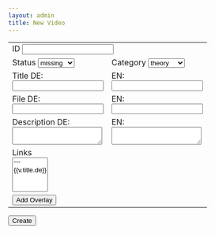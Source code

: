 ```yaml
---
layout: admin
title: New Video
---
```

<table cellpadding="0" cellspacing="0">
<tr>
<td colspan="2">
  <label>ID</label>
  <input tabindex="1" type="text" id="f-id" name="f-id" value="" />
</td>
</tr>
<tr>
  <td>
  <label>Status</label>
  <select id="f-status" name="f-status">
    <option value="missing">missing</option>
    <option value="progress">progress</option>
    <option value="done">done</option>
  </select>
  </td>
  <td>
  <label>Category</label>
  <select id="f-category" name="f-category">
    <option value="theory">theory</option>
    <option value="data">data</option>
    <option value="import">import</option>
    <option value="create">create</option>
    <option value="modify">modify</option>
    <option value="analyse">analyse</option>
    <option value="visualise">visualise</option>
    <option value="export">export</option>
  </select>
  </td>
</tr>
<tr>
  <td>
  <label>Title</label>
  DE:<br /><input type="text" id="f-title_de" name="f-title_de" value="" />
  </td>
  <td>
  EN:<br /><input type="text" id="f-title_en" name="f-title_en" value="" />
  </td>
</tr>
<tr>
  <td>
  <label>File</label>
  DE:<br /><input type="text" id="f-file_de" name="f-file_de" value="" />
  </td>
  <td>
  EN:<br /><input type="text" id="f-file_en" name="f-file_en" value="" />
  </td>
</tr>
<tr>
<td>
  <label>Description</label>
  DE:<br /><textarea type="text" id="f-description_de" name="f_description_de"></textarea>
</td>
<td>
  EN:<br /><textarea type="text" id="f-description_en" name="f_description_en"></textarea>
  </td>
</tr>
<tr>
  <td colspan="2">
  <label>Links</label><br />
  <select id="f-links" name="f-links" multiple>
    <option value="">---</option>
{% for v in videos %}
    <option value="{{v.id}}">{{v.title.de}}</option>
{% endfor %}
  </select>
  </td>
</tr>
<tr>
  <td colspan="2">
  <div id="overlays"></div>
  <button id="overlay-btn">Add Overlay</button>
  </td>
</tr>
</table>
<button onclick="create()">Create</button>
<script>
const params = [
  'id',
  'file_de', 'file_en',
  'status',
  'title_de', 'title_en',
  'description_de', 'description_en',
  'category',
  'status',
  'links'
];
let overlayCount = 0;
const create = () => {
  const paramDict = {overlays:[]};
  params.forEach(p => {
    if (document.querySelector('#f-' + p)) {
      paramDict[p] = document.querySelector('#f-' + p).value;
    }
  });
  let tOverlays = [];
  for (let i = 1; i <= overlayCount; i++){
    if (document.querySelector('#overlays-timestamp-'+i)) {
      tOverlays.push({
          "timestamp": document.querySelector('#overlays-timestamp-'+i).value,
          "text": {
            "de": document.querySelector('#overlays-text-de-'+i).value,
            "en": document.querySelector('#overlays-text-en-'+i).value
          },
          "link": document.querySelector('#overlays-link-'+i).value
      });
    }
  }
  if (tOverlays.length > 0){
    paramDict.overlays = JSON.stringify(tOverlays);
  }
  fetch(
    "http://localhost:3000/videos/insert?" +
    new URLSearchParams(paramDict)
  );
  return null;
};
document.querySelector('#overlay-btn').addEventListener('click', () => {
  overlayCount++;
  const container = document.querySelector('#overlays');
  const div = document.createElement('div');
  div.innerHTML = `<label>Timestamp</label>
  <input type="text" id="overlays-timestamp-${overlayCount}" />
  <label>Text</label>
  DE:<br />
  <input type="text" id="overlays-text-de-${overlayCount}" />
  EN:<br />
  <input type="text" id="overlays-text-en-${overlayCount}" />
  <label>Link</label>
  <input type="text" id="overlays-link-${overlayCount}" />
  <hr />`;
  container.appendChild(div);
});
</script>